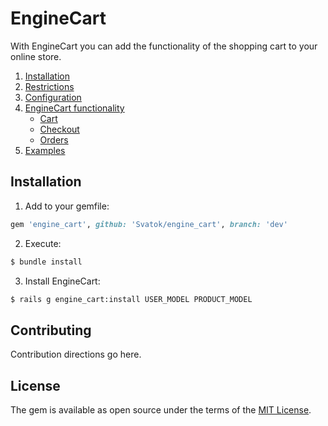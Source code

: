 # EngineCart
With EngineCart you can add the functionality of the shopping cart to your online store.

1. [Installation](#installation)
2. [Restrictions](#restrictions)
2. [Configuration](#configuration)
3. [EngineCart functionality](#engine_cart-functionality)
    - [Cart](#cart)
    - [Checkout](#checkout)
    - [Orders](#orders)
4. [Examples](#examples)

## Installation
1. Add to your gemfile:
```ruby
gem 'engine_cart', github: 'Svatok/engine_cart', branch: 'dev'
```
2. Execute:
```bash
$ bundle install
```
3. Install EngineCart: 
```bash
$ rails g engine_cart:install USER_MODEL PRODUCT_MODEL
```

## Contributing
Contribution directions go here.

## License
The gem is available as open source under the terms of the [MIT License](http://opensource.org/licenses/MIT).
